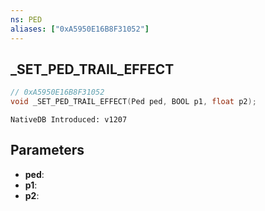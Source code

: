 ```yaml
---
ns: PED
aliases: ["0xA5950E16B8F31052"]
---
```

## _SET_PED_TRAIL_EFFECT

```c
// 0xA5950E16B8F31052
void _SET_PED_TRAIL_EFFECT(Ped ped, BOOL p1, float p2);
```

```
NativeDB Introduced: v1207
```

## Parameters
* **ped**:
* **p1**:
* **p2**:
